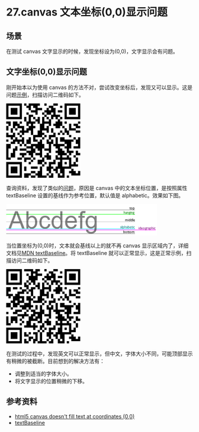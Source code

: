 # 27.canvas 文本坐标(0,0)显示问题
## <a name="situation"></a> 场景
在测试 canvas 文字显示的时候，发现坐标设为(0,0)，文字显示会有问题。

## 文字坐标(0,0)显示问题
刚开始本以为使用 canvas 的方法不对，尝试改变坐标后，发现又可以显示。这是问题[示例][url-segment-27-example1]，扫描访问二维码如下。

![27-qrcode-problem][url-local-qrcode-problem]

查询资料，发现了类似的[问题][url-stackoverflow-question]，原因是 canvas 中的文本坐标位置，是按照属性 textBaseline 设置的基线作为参考位置，默认值是 alphabetic。效果如下图。

![27-img-textbaseline][url-local-img-textbaseline]

当位置坐标为(0,0)时，文本就会基线以上的就不再 canvas 显示区域内了，详细文档见[MDN textBaseline][url-mdn-canvas-textBaseline]。将 textBaseline 就可以正常显示，这是正常示例，扫描访问二维码如下。

![27-qrcode-normal][url-local-qrcode-normal]

在测试的过程中，发现英文可以正常显示，但中文，字体大小不同，可能顶部显示有稍微的被截断。目前想到的解决方法有：
- 调整到适当的字体大小。
- 将文字显示的位置稍微的下移。

## 参考资料
- [html5 canvas doesn't fill text at coordinates (0,0)][url-stackoverflow-question]
- [textBaseline][url-mdn-canvas-textBaseline]

[url-repository-images]:https://xxholic.github.io/segment/images

[url-stackoverflow-question]:https://stackoverflow.com/questions/14289331/html5-canvas-doesnt-fill-text-at-coordinates-0-0
[url-mdn-canvas-textBaseline]:https://developer.mozilla.org/en-US/docs/Web/API/CanvasRenderingContext2D/textBaseline


[url-segment-27-example1]:https://xxholic.github.io/lab/lab-js/segment-27/27.canvas-text-problem.html
[url-segment-27-example2]:https://xxholic.github.io/lab/lab-js/segment-27/27.canvas-text-normal.html

[url-local-qrcode-problem]:../images/27/qrcode-problem.png
[url-local-qrcode-normal]:../images/27/qrcode-normal.png
[url-local-img-textbaseline]:../images/27/img-textbaseline.gif






